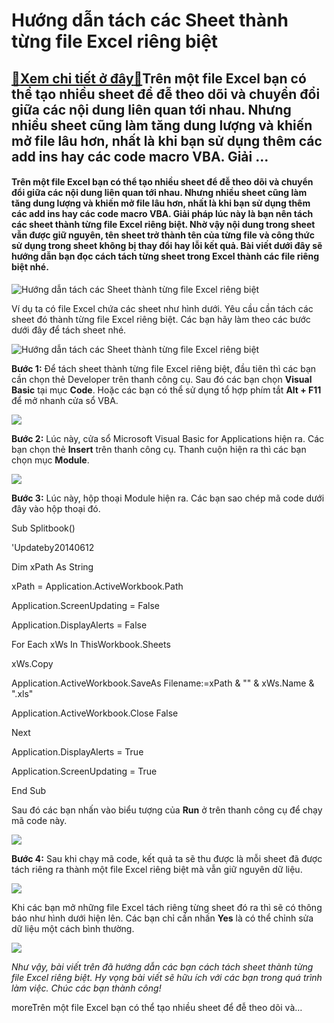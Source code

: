 Hướng dẫn tách các Sheet thành từng file Excel riêng biệt
=========================================================

[:gift:Xem chi tiết ở đây:gift:](https://hddtvn.com/huong-dan-tach-cac-sheet-thanh-tung-file-excel-rieng-biet/)Trên một file Excel bạn có thể tạo nhiều sheet để đễ theo dõi và chuyển đổi giữa các nội dung liên quan tới nhau. Nhưng nhiều sheet cũng làm tăng dung lượng và khiến mở file lâu hơn, nhất là khi bạn sử dụng thêm các add ins hay các code macro VBA. Giải …
--------------------------------------------------------------------------------------------------------------------------------------------------------------------------------------------------------------------------------------------------------------

#### **Trên một file Excel bạn có thể tạo nhiều sheet để đễ theo dõi và chuyển đổi giữa các nội dung liên quan tới nhau. Nhưng nhiều sheet cũng làm tăng dung lượng và khiến mở file lâu hơn, nhất là khi bạn sử dụng thêm các add ins hay các code macro VBA. Giải pháp lúc này là bạn nên tách các sheet thành từng file Excel riêng biệt. Nhờ vậy nội dung trong sheet vẫn được giữ nguyên, tên sheet trở thành tên của từng file và công thức sử dụng trong sheet không bị thay đổi hay lỗi kết quả. Bài viết dưới đây sẽ hướng dẫn bạn đọc cách tách từng sheet trong Excel thành các file riêng biệt nhé.**


![Hướng dẫn tách các Sheet thành từng file Excel riêng biệt](https://hddtvn.com/wp-content/uploads/2021/01/tach-sheet-tung-file-copy.jpg "Hướng dẫn tách các Sheet thành từng file Excel riêng biệt")


Ví dụ ta có file Excel chứa các sheet như hình dưới. Yêu cầu cần tách các sheet đó thành từng file Excel riêng biệt. Các bạn hãy làm theo các bước dưới đây để tách sheet nhé.


![Hướng dẫn tách các Sheet thành từng file Excel riêng biệt](https://hddtvn.com/wp-content/uploads/2021/01/28.png "Hướng dẫn tách các Sheet thành từng file Excel riêng biệt")


**Bước 1:** Để tách sheet thành từng file Excel riêng biệt, đầu tiên thì các bạn cần chọn thẻ Developer trên thanh công cụ. Sau đó các bạn chọn **Visual Basic** tại mục **Code**. Hoặc các bạn có thể sử dụng tổ hợp phím tắt **Alt + F11** để mở nhanh cửa sổ VBA.


![](https://hddtvn.com/wp-content/uploads/2021/01/29.png)


**Bước 2:** Lúc này, cửa sổ Microsoft Visual Basic for Applications hiện ra. Các bạn chọn thẻ **Insert** trên thanh công cụ. Thanh cuộn hiện ra thì các bạn chọn mục **Module**.


![](https://hddtvn.com/wp-content/uploads/2021/01/30-1.png)


**Bước 3:** Lúc này, hộp thoại Module hiện ra. Các bạn sao chép mã code dưới đây vào hộp thoại đó.


Sub Splitbook()  

'Updateby20140612  

Dim xPath As String  

xPath = Application.ActiveWorkbook.Path  

Application.ScreenUpdating = False  

Application.DisplayAlerts = False  

For Each xWs In ThisWorkbook.Sheets  

xWs.Copy  

Application.ActiveWorkbook.SaveAs Filename:=xPath & "\" & xWs.Name & ".xls"  

Application.ActiveWorkbook.Close False  

Next  

Application.DisplayAlerts = True  

Application.ScreenUpdating = True  

End Sub


Sau đó các bạn nhấn vào biểu tượng của **Run** ở trên thanh công cụ để chạy mã code này.


![](https://hddtvn.com/wp-content/uploads/2021/01/32.png)


**Bước 4:** Sau khi chạy mã code, kết quả ta sẽ thu được là mỗi sheet đã được tách riêng ra thành một file Excel riêng biệt mà vẫn giữ nguyên dữ liệu.


![](https://hddtvn.com/wp-content/uploads/2021/01/33.png)


Khi các bạn mở những file Excel tách riêng từng sheet đó ra thì sẽ có thông báo như hình dưới hiện lên. Các bạn chỉ cần nhấn **Yes** là có thể chỉnh sửa dữ liệu một cách bình thường.


![](https://hddtvn.com/wp-content/uploads/2021/01/34.png)


*Như vậy, bài viết trên đã hướng dẫn các bạn cách tách sheet thành từng file Excel riêng biệt. Hy vọng bài viết sẽ hữu ích với các bạn trong quá trình làm việc. Chúc các bạn thành công!*


moreTrên một file Excel bạn có thể tạo nhiều sheet để đễ theo dõi và…

